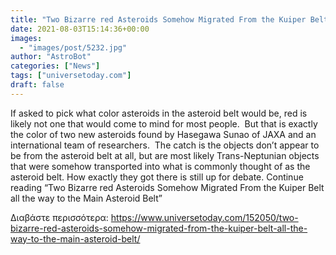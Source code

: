 ```yaml
---
title: "Two Bizarre red Asteroids Somehow Migrated From the Kuiper Belt all the way to the Main Asteroid Belt"
date: 2021-08-03T15:14:36+00:00
images:
  - "images/post/5232.jpg"
author: "AstroBot"
categories: ["News"]
tags: ["universetoday.com"]
draft: false
---
```


If asked to pick what color asteroids in the asteroid belt would be, red is likely not one that would come to mind for most people.  But that is exactly the color of two new asteroids found by Hasegawa Sunao of JAXA and an international team of researchers.  The catch is the objects don’t appear to be from the asteroid belt at all, but are most likely Trans-Neptunian objects that were somehow transported into what is commonly thought of as the asteroid belt. How exactly they got there is still up for debate. Continue reading “Two Bizarre red Asteroids Somehow Migrated From the Kuiper Belt all the way to the Main Asteroid Belt” 

Διαβάστε περισσότερα: https://www.universetoday.com/152050/two-bizarre-red-asteroids-somehow-migrated-from-the-kuiper-belt-all-the-way-to-the-main-asteroid-belt/

